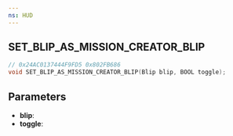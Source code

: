 ```yaml
---
ns: HUD
---
```

## SET_BLIP_AS_MISSION_CREATOR_BLIP

```c
// 0x24AC0137444F9FD5 0x802FB686
void SET_BLIP_AS_MISSION_CREATOR_BLIP(Blip blip, BOOL toggle);
```


## Parameters
* **blip**: 
* **toggle**: 

